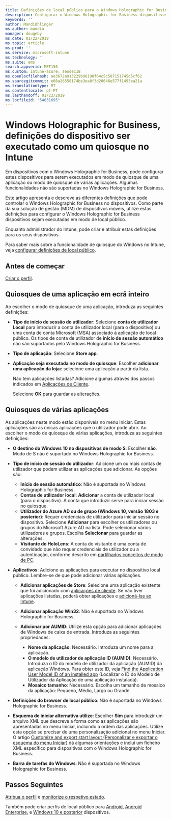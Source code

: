 ```yaml
---
title: Definições de local público para o Windows Holographic for Business no Microsoft Intune – Azure | Documentos da Microsoft
description: Configurar o Windows Holographic for Business dispositivos como quiosques de aplicação única e várias aplicações, personalizar o menu Iniciar, adicionar aplicações, mostrar a barra de tarefas e configurar um navegador da web no Microsoft Intune.
keywords: ''
author: MandiOhlinger
ms.author: mandia
manager: dougeby
ms.date: 01/22/2019
ms.topic: article
ms.prod: ''
ms.service: microsoft-intune
ms.technology: ''
ms.suite: ems
search.appverid: MET150
ms.custom: intune-azure; seodec18
ms.openlocfilehash: ae3672a913229b96198f64c5c587151745d5cf62
ms.sourcegitcommit: e08a26558174be3ea8f3d20646e577f1493ea21a
ms.translationtype: MT
ms.contentlocale: pt-PT
ms.lasthandoff: 01/23/2019
ms.locfileid: "54831695"
---
```

# <a name="windows-holographic-for-business-device-settings-to-run-as-a-kiosk-in-intune"></a>Windows Holographic for Business, definições do dispositivo ser executado como um quiosque no Intune

Em dispositivos com o Windows Holographic for Business, pode configurar estes dispositivos para serem executados em modo de quiosque de uma aplicação ou modo de quiosque de várias aplicações. Algumas funcionalidades não são suportadas no Windows Holographic for Business.

Este artigo apresenta e descreve as diferentes definições que pode controlar o Windows Holographic for Business no dispositivos. Como parte da sua solução de gestão (MDM) de dispositivos móveis, utilize estas definições para configurar o Windows Holographic for Business dispositivos sejam executadas em modo de local público.

Enquanto administrador do Intune, pode criar e atribuir estas definições para os seus dispositivos.

Para saber mais sobre a funcionalidade de quiosque do Windows no Intune, veja [configurar definições de local público](kiosk-settings.md).

## <a name="before-you-begin"></a>Antes de começar

[Criar o perfil](kiosk-settings.md#create-the-profile).

## <a name="single-full-screen-app-kiosks"></a>Quiosques de uma aplicação em ecrã inteiro

Ao escolher o modo de quiosque de uma aplicação, introduza as seguintes definições:

- **Tipo de início de sessão do utilizador**: Selecione **conta de utilizador Local** para introduzir a conta de utilizador local (para o dispositivo) ou uma conta de conta Microsoft (MSA) associado à aplicação de local público. Os tipos de conta de utilizador de **início de sessão automático** não são suportados pelo Windows Holographic for Business.

- **Tipo de aplicação**: Selecione **Store app**.

- **Aplicação seja executada no modo de quiosque**: Escolher **adicionar uma aplicação da loja**e selecione uma aplicação a partir da lista.

    Não tem aplicações listadas? Adicione algumas através dos passos indicados em [Aplicações de Cliente](apps-add.md).

    Selecione **OK** para guardar as alterações.

## <a name="multi-app-kiosks"></a>Quiosques de várias aplicações

As aplicações neste modo estão disponíveis no menu Iniciar. Estas aplicações são as únicas aplicações que o utilizador pode abrir. Ao escolher o modo de quiosque de várias aplicações, introduza as seguintes definições:

- **O destino do Windows 10 no dispositivos de modo S**: Escolher **não**. Modo de S não é suportado no Windows Holographic for Business.

- **Tipo de início de sessão do utilizador**: Adicione um ou mais contas de utilizador que podem utilizar as aplicações que adicionar. As opções são: 

  - **Início de sessão automático**: Não é suportada no Windows Holographic for Business.
  - **Contas de utilizador local**: **Adicionar** a conta de utilizador local (para o dispositivo). A conta que introduzir serve para iniciar sessão no quiosque.
  - **Utilizador do Azure AD ou de grupo (Windows 10, versão 1803 e posterior)**: Requer credenciais de utilizador para iniciar sessão no dispositivo. Selecione **Adicionar** para escolher os utilizadores ou grupos do Microsoft Azure AD na lista. Pode selecionar vários utilizadores e grupos. Escolha **Selecionar** para guardar as alterações.
  - **Visitante do HoloLens**: A conta do visitante é uma conta de convidado que não requer credenciais de utilizador ou a autenticação, conforme descrito em [partilhados conceitos de modo de PC](https://docs.microsoft.com/windows/configuration/set-up-shared-or-guest-pc#shared-pc-mode-concepts).

- **Aplicativos**: Adicione as aplicações para executar no dispositivo local público. Lembre-se de que pode adicionar várias aplicações.

  - **Adicionar aplicações de Store**: Selecione uma aplicação existente que foi adicionado com [aplicações de cliente](apps-add.md). Se não tiver aplicações listadas, poderá obter aplicações e [adicioná-las ao Intune](store-apps-windows.md).
  - **Adicionar aplicação Win32**: Não é suportada no Windows Holographic for Business.
  - **Adicionar por AUMID**: Utilize esta opção para adicionar aplicações de Windows de caixa de entrada. Introduza as seguintes propriedades: 

    - **Nome da aplicação**: Necessário. Introduza um nome para a aplicação.
    - **O modelo de utilizador de aplicação ID (AUMID)**: Necessário. Introduza o ID do modelo de utilizador da aplicação (AUMID) da aplicação Windows. Para obter este ID, veja [Find the Application User Model ID of an installed app](https://docs.microsoft.com/windows-hardware/customize/enterprise/find-the-application-user-model-id-of-an-installed-app) (Localizar o ID do Modelo de Utilizador da Aplicação de uma aplicação instalada).
    - **Mosaico tamanho**: Necessário. Escolha um tamanho de mosaico da aplicação: Pequeno, Médio, Largo ou Grande.

- **Definições do browser de local público**: Não é suportada no Windows Holographic for Business.

- **Esquema de iniciar alternativa utilize**: Escolher **Sim** para introduzir um arquivo XML que descreve a forma como as aplicações são apresentadas no menu Iniciar, incluindo a ordem das aplicações. Utilize esta opção se precisar de uma personalização adicional no menu Iniciar. O artigo [Customize and export start layout (Personalizar e exportar o esquema do menu Iniciar)](https://docs.microsoft.com/hololens/hololens-kiosk#start-layout-for-hololens) dá algumas orientações e inclui um ficheiro XML específico para dispositivos com o Windows Holographic for Business.

- **Barra de tarefas do Windows**: Não é suportada no Windows Holographic for Business.

## <a name="next-steps"></a>Passos Seguintes

[Atribua o perfil](device-profile-assign.md) e [monitorize o respetivo estado](device-profile-monitor.md).

Também pode criar perfis de local público para [Android](device-restrictions-android.md#kiosk), [Android Enterprise](device-restrictions-android-for-work.md#kiosk-settings), e [Windows 10 e posterior](kiosk-settings-windows.md) dispositivos.